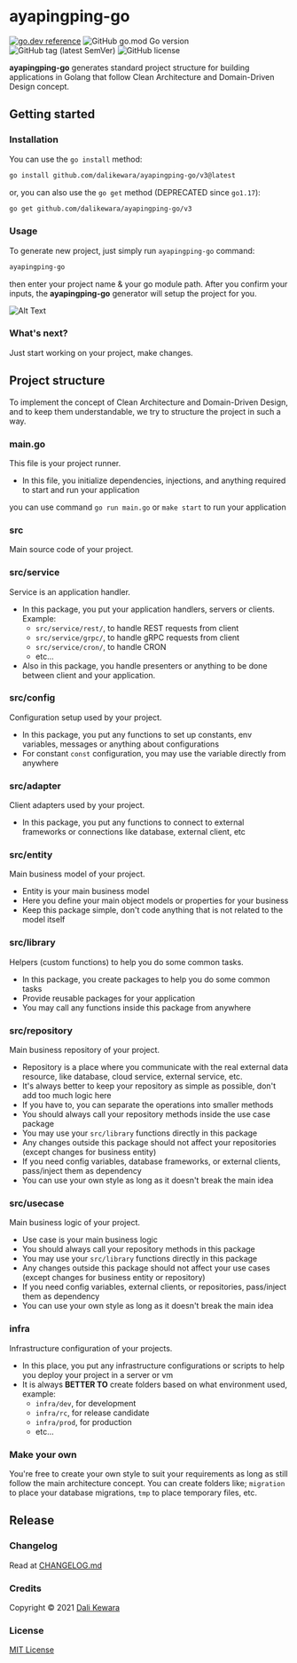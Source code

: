 # ayapingping-go

[![go.dev reference](https://img.shields.io/badge/go.dev-reference-007d9c?logo=go&logoColor=white&style=flat-square)](https://pkg.go.dev/github.com/dalikewara/ayapingping-go/v3)
![GitHub go.mod Go version](https://img.shields.io/github/go-mod/go-version/dalikewara/ayapingping-go)
![GitHub tag (latest SemVer)](https://img.shields.io/github/v/tag/dalikewara/ayapingping-go)
![GitHub license](https://img.shields.io/github/license/dalikewara/ayapingping-go)

**ayapingping-go** generates standard project structure for building applications in Golang that follow Clean
Architecture and Domain-Driven Design concept.

## Getting started

### Installation

You can use the `go install` method:

```bash
go install github.com/dalikewara/ayapingping-go/v3@latest
```

or, you can also use the `go get` method (DEPRECATED since `go1.17`):

```bash
go get github.com/dalikewara/ayapingping-go/v3
```

### Usage

To generate new project, just simply run `ayapingping-go` command:

```bash
ayapingping-go
```

then enter your project name & your go module path. After you confirm your inputs, the **ayapingping-go** generator will
setup the project for you.

![Alt Text](https://lh3.googleusercontent.com/pw/AM-JKLXHIY-P9tKx2cI0sgdLTxzvK5ErAwkToS-3to790cY4UDg2yullDtehGV2LEtYEDU-a1-xa9t_0vjTJJVri45aDNXN7BLxx-eAxOflZltzzrwF2bILJ9bHQWsCnXtCNDC8tMWZMk4tPtDP1iu9OYmD4=w600-h372-no)

### What's next?

Just start working on your project, make changes.

## Project structure

To implement the concept of Clean Architecture and Domain-Driven Design, and to keep them understandable, we try to
structure the project in such a way.

### main.go

This file is your project runner.

- In this file, you initialize dependencies, injections, and anything required to start and run your application

you can use command `go run main.go` or `make start` to run your application

### src

Main source code of your project.

### src/service

Service is an application handler.

- In this package, you put your application handlers, servers or clients. Example:
  - `src/service/rest/`, to handle REST requests from client
  - `src/service/grpc/`, to handle gRPC requests from client
  - `src/service/cron/`, to handle CRON
  - etc...
- Also in this package, you handle presenters or anything to be done between client and your application.

### src/config

Configuration setup used by your project.

- In this package, you put any functions to set up constants, env variables, messages or anything about configurations
- For constant `const` configuration, you may use the variable directly from anywhere

### src/adapter

Client adapters used by your project.

- In this package, you put any functions to connect to external frameworks or connections like database, external client, etc

### src/entity

Main business model of your project.

- Entity is your main business model
- Here you define your main object models or properties for your business
- Keep this package simple, don't code anything that is not related to the model itself

### src/library

Helpers (custom functions) to help you do some common tasks.

- In this package, you create packages to help you do some common tasks
- Provide reusable packages for your application
- You may call any functions inside this package from anywhere

### src/repository

Main business repository of your project.

- Repository is a place where you communicate with the real external data resource, like database, cloud service, external service, etc.
- It's always better to keep your repository as simple as possible, don't add too much logic here
- If you have to, you can separate the operations into smaller methods
- You should always call your repository methods inside the use case package
- You may use your `src/library` functions directly in this package
- Any changes outside this package should not affect your repositories (except changes for business entity)
- If you need config variables, database frameworks, or external clients, pass/inject them as dependency
- You can use your own style as long as it doesn't break the main idea

### src/usecase

Main business logic of your project.

- Use case is your main business logic
- You should always call your repository methods in this package
- You may use your `src/library` functions directly in this package
- Any changes outside this package should not affect your use cases (except changes for business entity or repository)
- If you need config variables, external clients, or repositories, pass/inject them as dependency
- You can use your own style as long as it doesn't break the main idea

### infra

Infrastructure configuration of your projects.

- In this place, you put any infrastructure configurations or scripts to help you deploy your project in a server or vm
- It is always **BETTER TO** create folders based on what environment used, example:
  - `infra/dev`, for development
  - `infra/rc`, for release candidate
  - `infra/prod`, for production
  - etc...

### Make your own

You're free to create your own style to suit your requirements as long as still follow the main architecture concept.
You can create folders like; `migration` to place your database migrations, `tmp` to place temporary files, etc.

## Release

### Changelog

Read at [CHANGELOG.md](https://github.com/dalikewara/ayapingping-go/blob/master/CHANGELOG.md)

### Credits

Copyright &copy; 2021 [Dali Kewara](https://www.dalikewara.com)

### License

[MIT License](https://github.com/dalikewara/ayapingping-go/blob/master/LICENSE)
